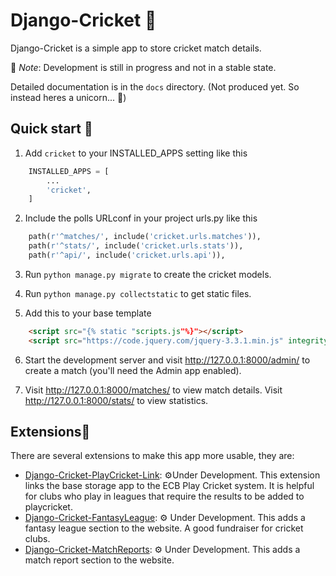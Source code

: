 Django-Cricket 🏏
================

Django-Cricket is a simple app to store cricket match details.

📝 _Note_: Development is still in progress and not in a stable state.

Detailed documentation is in the `docs` directory. (Not produced yet. So instead heres a unicorn... 🦄)

Quick start 🛫
-------------

1. Add `cricket` to your INSTALLED_APPS setting like this

```py
    INSTALLED_APPS = [
        ...
        'cricket',
    ]
```

2. Include the polls URLconf in your project urls.py like this

```py
    path(r'^matches/', include('cricket.urls.matches')),
    path(r'^stats/', include('cricket.urls.stats')),
    path(r'^api/', include('cricket.urls.api')),
```

3. Run `python manage.py migrate` to create the cricket models.

4. Run `python manage.py collectstatic` to get static files.

5. Add this to your base template

```html
    <script src="{% static "scripts.js"%}"></script>
    <script src="https://code.jquery.com/jquery-3.3.1.min.js" integrity="sha256-FgpCb/KJQlLNfOu91ta32o/NMZxltwRo8QtmkMRdAu8=" crossorigin="anonymous"></script>
```

6. Start the development server and visit http://127.0.0.1:8000/admin/
   to create a match (you'll need the Admin app enabled).

7. Visit http://127.0.0.1:8000/matches/ to view match details.
   Visit http://127.0.0.1:8000/stats/ to view statistics.
   
   
Extensions🔧
------------

There are several extensions to make this app more usable, they are:

- [Django-Cricket-PlayCricket-Link](https://github.com/RileyEv/django-cricket-playcricket-link): ⚙️Under Development. This extension links the base storage app to the ECB Play Cricket system. It is helpful for clubs who play in leagues that require the results to be added to playcricket.
- [Django-Cricket-FantasyLeague](https://github.com/RileyEv/django-cricket-matchreports): ⚙️ Under Development. This adds a fantasy league section to the website. A good fundraiser for cricket clubs.
- [Django-Cricket-MatchReports](https://github.com/RileyEv/django-cricket-fantasyleague): ⚙️ Under Development. This adds a match report section to the website.
